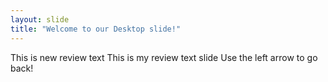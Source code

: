 ```yaml
---
layout: slide
title: "Welcome to our Desktop slide!"
---
```

This is new review text
This is my review text slide
Use the left arrow to go back!
